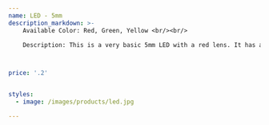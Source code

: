 ```yaml
---
name: LED - 5mm
description_markdown: >-
    Available Color: Red, Green, Yellow <br/><br/>

    Description: This is a very basic 5mm LED with a red lens. It has a typical forward voltage of 2.0V and a rated forward current of 20mA.



price: '.2'


styles:
  - image: /images/products/led.jpg

---
```

